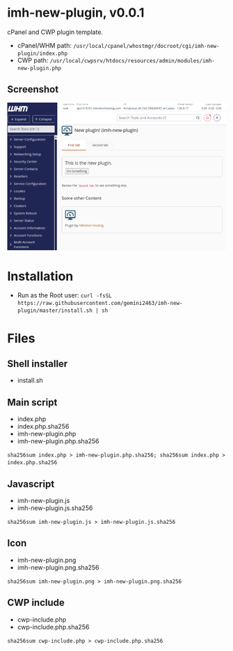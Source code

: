 # imh-new-plugin, v0.0.1

cPanel and CWP plugin template.

- cPanel/WHM path: `/usr/local/cpanel/whostmgr/docroot/cgi/imh-new-plugin/index.php`
- CWP path: `/usr/local/cwpsrv/htdocs/resources/admin/modules/imh-new-plugin.php`

## Screenshot

![Screenshot](whm-plugin.png)

# Installation

- Run as the Root user: `curl -fsSL https://raw.githubusercontent.com/gemini2463/imh-new-plugin/master/install.sh | sh`

# Files

## Shell installer

- install.sh

## Main script

- index.php
- index.php.sha256
- imh-new-plugin.php
- imh-new-plugin.php.sha256

`sha256sum index.php > imh-new-plugin.php.sha256; sha256sum index.php > index.php.sha256`

## Javascript

- imh-new-plugin.js
- imh-new-plugin.js.sha256

`sha256sum imh-new-plugin.js > imh-new-plugin.js.sha256`

## Icon

- imh-new-plugin.png
- imh-new-plugin.png.sha256

`sha256sum imh-new-plugin.png > imh-new-plugin.png.sha256`

## CWP include

- cwp-include.php
- cwp-include.php.sha256

`sha256sum cwp-include.php > cwp-include.php.sha256`